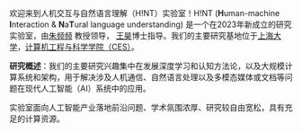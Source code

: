 欢迎来到人机交互与自然语言理解（H!NT）实验室！H!NT (**H**uman-machine **I**nteraction & **N**a**T**ural language understanding) 是一个在2023年新成立的研究实验室，由[朱频频](https://hint-lab.github.io/people/zhu_pinpin) 教授领导， [王昊](https://hint-lab.github.io/people/wang_hao)博士指导。我们的主要研究基地位于[上海大学](https://www.shu.edu.cn/)，[计算机工程与科学学院（CES）](https://cs.shu.edu.cn/)。

**研究概述**：我们的主要研究兴趣集中在发展深度学习和认知方法论，以及大规模计算系统和架构，用于解决涉及人机通信、自然语言处理以及多模态媒体或文档等问题在现代人工智能（AI）系统中的应用。


实验室面向人工智能产业落地前沿问题、学术氛围浓厚、研究较自由宽松，具有充足的计算资源。